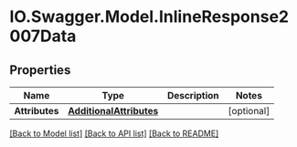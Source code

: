 # IO.Swagger.Model.InlineResponse2007Data
## Properties

Name | Type | Description | Notes
------------ | ------------- | ------------- | -------------
**Attributes** | [**AdditionalAttributes**](AdditionalAttributes.md) |  | [optional] 

[[Back to Model list]](../README.md#documentation-for-models) [[Back to API list]](../README.md#documentation-for-api-endpoints) [[Back to README]](../README.md)

